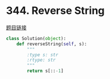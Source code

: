 # 344. Reverse String
[题目链接](https://leetcode.com/problems/reverse-string/#/description)
```python
class Solution(object):
    def reverseString(self, s):
        """
        :type s: str
        :rtype: str
        """
        return s[::-1]
```